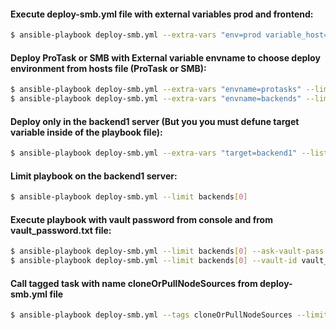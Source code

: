 #### Execute **deploy-smb.yml** file with external variables **prod** and **frontend**:
```bash
$ ansible-playbook deploy-smb.yml --extra-vars "env=prod variable_host=frontend"
```

#### Deploy ProTask or SMB with External variable **envname** to choose deploy environment from **hosts** file (ProTask or SMB):
```bash
$ ansible-playbook deploy-smb.yml --extra-vars "envname=protasks" --limit protasks[0]
$ ansible-playbook deploy-smb.yml --extra-vars "envname=backends" --limit backends[0]
```

#### Deploy only in the **backend1** server (But you you must defune **target** variable inside of the playbook file):
```bash
$ ansible-playbook deploy-smb.yml --extra-vars "target=backend1" --list-hosts
```

#### Limit playbook on the **backend1** server:
```bash
$ ansible-playbook deploy-smb.yml --limit backends[0]
```

#### Execute playbook with vault password from console and from **vault_password.txt** file:
```bash
$ ansible-playbook deploy-smb.yml --limit backends[0] --ask-vault-pass
$ ansible-playbook deploy-smb.yml --limit backends[0] --vault-id vault_password.txt
```

#### Call tagged task with name **cloneOrPullNodeSources** from **deploy-smb.yml** file
```bash
$ ansible-playbook deploy-smb.yml --tags cloneOrPullNodeSources --limit backends[0] --ask-vault-pass
```
